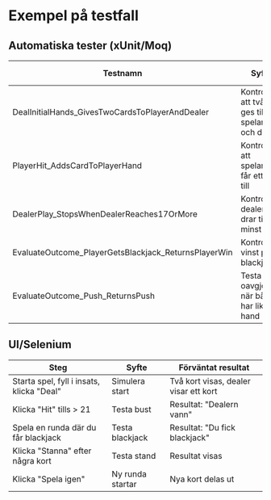 # Exempel på testfall

## Automatiska tester (xUnit/Moq)

| Testnamn                                            | Syfte                                                   | Förväntat resultat                 |
|-----------------------------------------------------|---------------------------------------------------------|------------------------------------|
| DealInitialHands_GivesTwoCardsToPlayerAndDealer     | Kontrollera att två kort ges till spelare och dealer    | Båda får 2 kort                    |
| PlayerHit_AddsCardToPlayerHand                      | Kontrollera att spelaren får ett kort till              | Spelarens hand ökar med ett kort   |
| DealerPlay_StopsWhenDealerReaches17OrMore           | Kontroll att dealern drar tills minst 17                | Dealerhandens värde ≥ 17           |
| EvaluateOutcome_PlayerGetsBlackjack_ReturnsPlayerWin| Kontroll av vinst på blackjack                          | Resultat: PlayerWin                |
| EvaluateOutcome_Push_ReturnsPush                    | Testa oavgjort när båda har lika hand                   | Resultat: Push                     |

## UI/Selenium

| Steg                                           | Syfte                     | Förväntat resultat                   |
|------------------------------------------------|---------------------------|--------------------------------------|
| Starta spel, fyll i insats, klicka "Deal"      | Simulera start            | Två kort visas, dealer visar ett kort|
| Klicka "Hit" tills > 21                        | Testa bust                | Resultat: "Dealern vann"             |
| Spela en runda där du får blackjack            | Testa blackjack           | Resultat: "Du fick blackjack"        |
| Klicka "Stanna" efter några kort               | Testa stand               | Resultat visas                       |
| Klicka "Spela igen"                            | Ny runda startar          | Nya kort delas ut                    |
